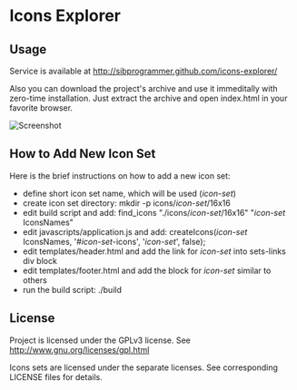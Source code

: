 # Icons Explorer

## Usage

Service is available at http://sibprogrammer.github.com/icons-explorer/

Also you can download the project's archive and use it immeditally with
zero-time installation. Just extract the archive and open index.html in your 
favorite browser.

![Screenshot](https://github.com/sibprogrammer/icons-explorer/raw/master/screenshot.png)

## How to Add New Icon Set

Here is the brief instructions on how to add a new icon set:

* define short icon set name, which will be used (*icon-set*)
* create icon set directory: mkdir -p icons/*icon-set*/16x16
* edit build script and add: find_icons "./icons/*icon-set*/16x16" "*icon-set* IconsNames"
* edit javascripts/application.js and add: createIcons(*icon-set* IconsNames, '#*icon-set*-icons', '*icon-set*', false);
* edit templates/header.html and add the link for *icon-set* into sets-links div block
* edit templates/footer.html and add the block for *icon-set* similar to others
* run the build script: ./build

## License

Project is licensed under the GPLv3 license.
See http://www.gnu.org/licenses/gpl.html

Icons sets are licensed under the separate licenses. See corresponding LICENSE
files for details.
